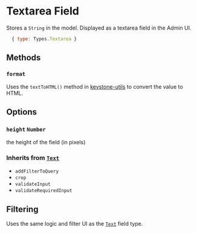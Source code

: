 # Textarea Field

Stores a `String` in the model.
Displayed as a textarea field in the Admin UI.

```js
  { type: Types.Textarea }
```

## Methods

### `format`

Uses the `textToHTML()` method in [keystone-utils](https://github.com/safeh2o/keystone-v4-utils#conversion-utilities) to convert the value to HTML.

## Options

### `height` `Number`
the height of the field (in pixels)

### Inherits from [`Text`](../text)

* `addFilterToQuery`
* `crop`
* `validateInput`
* `validateRequiredInput`

## Filtering

Uses the same logic and filter UI as the [`Text`](../text) field type.
